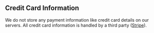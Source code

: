 ## Credit Card Information

We do not store any payment information like credit card details on our servers. All credit card information is handled by a third party ([Stripe](http://stripe.com/)).

